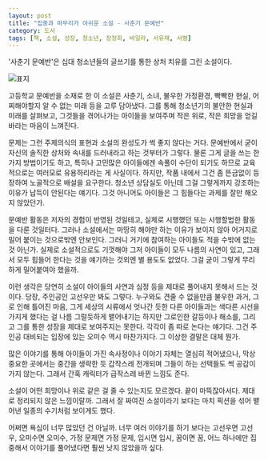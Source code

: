 ```yaml
---
layout: post
title: "집중과 마무리가 아쉬운 소설 - 사춘기 문예반"
category: 도서
tags: [책, 소설, 성장, 청소년, 장정희, 바일라, 서유재, 서평]
---
```


'사춘기 문예반'은
십대 청소년들의 글쓰기를 통한 상처 치유를 그린 소설이다.

![표지](https://lh3.googleusercontent.com/jYlYOyhLHyJkgIsYRYXRuWcuujvuaCdHmqprkBP4lYjKALBpRQyo02KzaeHLmj-vu-8tG0zDkGsjRg=s480)

고등학교 문예반을 소재로 한 이 소설은
사춘기, 소녀, 불우한 가정환경, 빡빡한 현실, 어찌해야할지 알 수 없는 미래
등을 고루 담아냈다.
그를 통해 청소년기의 불안한 현실과 미래를 살펴보고,
그것들을 겪어나가는 아이들을 보여주며 작은 위로, 작은 희망을 얻길 바라는 마음이 느껴진다.

문제는 그런 주제의식의 표현과 소설의 완성도가 썩 좋지 않다는 거다.
문예반에서 굳이 자신의 솔직한 상처와 속내를 드러내라고 하는 것부터가 그렇다.
물론 그게 글을 쓰는 한가지 방법이기도 하고,
특히나 고민많은 아이들에겐 속풀이 수단이 되기도 하므로
교육적으로는 여러모로 유용하리라는 게 사실이다.
하지만, 작품 내에서 그건 좀 뜬금없이 등장하여 노골적으로 배설을 요구한다.
청소년 상담실도 아닌데 그걸 그렇게까지 강조하는 이유가 납득이 안된다는 얘기다.
그것 아니어도 아이들은 그 힘들다는 과제를 잘만 해오지 않았던가.

문예반 활동은 저자의 경험이 반영된 것일테고,
실제로 시행했던 또는 시행할법한 활동을 다룬 것일터다.
그러나 소설에서는 마땅히 해야만 하는 이유가 보이지 않아 어거지로 밀어 붙이는 것으로밖엔 안보인다.
그러니 거기에 참여하는 아이들도 적을 수밖에 없는 것 아닌가.
실제로 소설적으로도 기껏해야 그저 아이들이 모두 나름의 사연이 있고,
그래서 모두 힘들어 한다는 것을 얘기하는 것외엔 별 용도도 없었다.
그걸 굳이 그렇게 무리하게 밀어붙여야 했을까.

이런 생각은 당연히 소설이 아이들의 사연과 심정 등을 제대로 풀어내지 못해서 드는 것이다.
당장, 주인공인 고선우만 봐도 그렇다.
누구와도 견줄 수 없을만큼 불우한 과거,
그로 인해 틀어진 마음,
그게 세상의 시류에서 엇나간 듯한 다른 아이들과는 색다른 시선을 가지게 했다는 걸
나름 그럴듯하게 뱉어내기는 하지만
그로인한 갈등이나 해소를, 그리고 그를 통한 성장을 제대로 보여주지는 못한다.
각각이 좀 따로 논다는 얘기다.
그건 주인공 대비되는 입장에 있는 오미수 역시 마찬가지다.
그 이상한 결말은 대체 뭔가.

많은 이야기를 통해 아이들이 가진 속사정이나 이야기 자체는 열심히 적어냈으나,
막상 중요한 곳에서는 중간을 생략한 듯 갑작스레 전개되며
그들이 하는 선택들도 썩 공감이 가지 않는다.
그래서 간혹 캐릭터가 급작스레 바뀐 느낌도 준다.

소설이 어떤 희망이나 위로 같은 걸 줄 수 있는지도 모르겠다.
끝이 마뜩잖아서다.
제대로 정리되지 않은 느낌이랄까.
그래서 잘 짜여진 소설이라기 보다는 마치 픽션을 섞어 뱉어낸 일종의 수기처럼 보이게도 했다.

어쩌면 욕심이 너무 많았던 건 아닐까.
너무 여러 이야기를 하기 보다는
고선우면 고선우,
오미수면 오미수,
가정 문제면 가정 문제,
입시면 입시,
꿈이면 꿈,
어느 하나에만 집중해서 이야기를 풀어냈다면
훨씬 낫지 않았을까 싶다.
